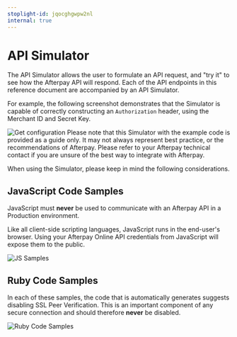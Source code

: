 ```yaml
---
stoplight-id: jqocghgwpw2nl
internal: true
---
```


# API Simulator

The API Simulator allows the user to formulate an API request, and "try it" to see how the Afterpay API will respond. Each of the API endpoints in this reference document are accompanied by an API Simulator.

For example, the following screenshot demonstrates that the Simulator is capable of correctly constructing an `Authorization` header, using the Merchant ID and Secret Key.

![Get configuration](../../assets/images/get-configuration.png)
Please note that this Simulator with the example code is provided as a guide only. It may not always represent best practice, or the recommendations of Afterpay. Please refer to your Afterpay technical contact if you are unsure of the best way to integrate with Afterpay.

When using the Simulator, please keep in mind the following considerations.

## JavaScript Code Samples

JavaScript must **never** be used to communicate with an Afterpay API in a Production environment.

Like all client-side scripting languages, JavaScript runs in the end-user's browser. Using your Afterpay Online API credentials from JavaScript will expose them to the public.

![JS Samples](../../assets/images/js-sample.png)

## Ruby Code Samples

In each of these samples, the code that is automatically generates suggests disabling SSL Peer Verification. This is an important component of any secure connection and should therefore **never** be disabled.

![Ruby Code Samples](../../assets/images/ruby-samples.png)

